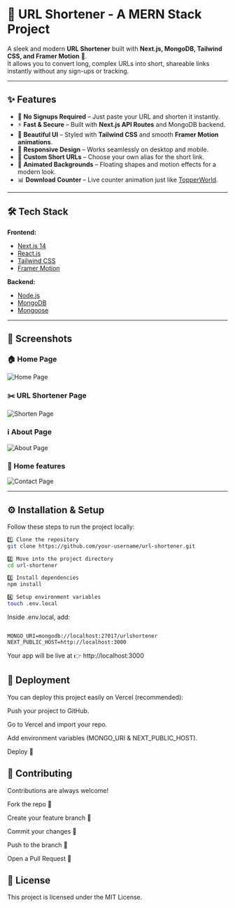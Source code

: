 # 🔗 URL Shortener - A MERN Stack Project

A sleek and modern **URL Shortener** built with **Next.js, MongoDB, Tailwind CSS, and Framer Motion** 🚀.  
It allows you to convert long, complex URLs into short, shareable links instantly without any sign-ups or tracking.  

---

## ✨ Features

- 🔐 **No Signups Required** – Just paste your URL and shorten it instantly.  
- ⚡ **Fast & Secure** – Built with **Next.js API Routes** and MongoDB backend.  
- 🎨 **Beautiful UI** – Styled with **Tailwind CSS** and smooth **Framer Motion animations**.  
- 📱 **Responsive Design** – Works seamlessly on desktop and mobile.  
- 🎉 **Custom Short URLs** – Choose your own alias for the short link.  
- 🌌 **Animated Backgrounds** – Floating shapes and motion effects for a modern look.  
- 📊 **Download Counter** – Live counter animation just like [TopperWorld](https://topperworld.in).  

---

## 🛠️ Tech Stack

**Frontend:**  
- [Next.js 14](https://nextjs.org/)  
- [React.js](https://react.dev/)  
- [Tailwind CSS](https://tailwindcss.com/)  
- [Framer Motion](https://www.framer.com/motion/)  

**Backend:**  
- [Node.js](https://nodejs.org/)  
- [MongoDB](https://www.mongodb.com/)  
- [Mongoose](https://mongoosejs.com/)  

---

## 📸 Screenshots

### 🏠 Home Page
![Home Page](./public/screenshots/Home.gif)

### ✂️ URL Shortener Page
![Shorten Page](./public/screenshots/shorturl.gif)

### ℹ️ About Page
![About Page](./public/screenshots/About.gif)

### 📩 Home features
![Contact Page](./public/screenshots/Home-Buttons.gif)

---

## ⚙️ Installation & Setup

Follow these steps to run the project locally:

```bash
1️⃣ Clone the repository
git clone https://github.com/your-username/url-shortener.git

2️⃣ Move into the project directory
cd url-shortener

3️⃣ Install dependencies
npm install

4️⃣ Setup environment variables
touch .env.local

```

Inside .env.local, add:

```

MONGO_URI=mongodb://localhost:27017/urlshortener
NEXT_PUBLIC_HOST=http://localhost:3000

```

Your app will be live at 👉 http://localhost:3000

## 🚀 Deployment

You can deploy this project easily on Vercel
 (recommended):

Push your project to GitHub.

Go to Vercel and import your repo.

Add environment variables (MONGO_URI & NEXT_PUBLIC_HOST).

Deploy 🎉

## 🤝 Contributing

Contributions are always welcome!

Fork the repo 🍴

Create your feature branch 🌱

Commit your changes 📝

Push to the branch 🚀

Open a Pull Request 🎉

## 📜 License

This project is licensed under the MIT License.
